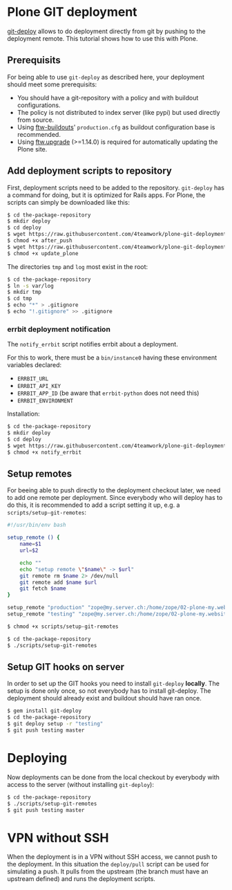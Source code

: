 # Plone GIT deployment

[git-deploy](https://github.com/mislav/git-deploy) allows to do deployment
directly from git by pushing to the deployment remote.
This tutorial shows how to use this with Plone.


## Prerequisits

For being able to use `git-deploy` as described here, your deployment should
meet some prerequisits:

- You should have a git-repository with a policy and with buildout
  configurations.
- The policy is not distributed to index server (like pypi) but used directly
  from source.
- Using [ftw-buildouts](https://github.com/4teamwork/ftw-buildouts)'
  `production.cfg` as buildout configuration base is recommended.
- Using [ftw.upgrade](https://github.com/4teamwork/ftw.upgrade) (>=1.14.0) is
  required for automatically updating the Plone site.


## Add deployment scripts to repository

First, deployment scripts need to be added to the repository.
`git-deploy` has a command for doing, but it is optimized for Rails apps.
For Plone, the scripts can simply be downloaded like this:

```sh
$ cd the-package-repository
$ mkdir deploy
$ cd deploy
$ wget https://raw.githubusercontent.com/4teamwork/plone-git-deployment/master/deploy/after_push
$ chmod +x after_push
$ wget https://raw.githubusercontent.com/4teamwork/plone-git-deployment/master/deploy/update_plone
$ chmod +x update_plone
```

The directories `tmp` and `log` most exist in the root:

```sh
$ cd the-package-repository
$ ln -s var/log
$ mkdir tmp
$ cd tmp
$ echo "*" > .gitignore
$ echo "!.gitignore" >> .gitignore
```

### errbit deployment notification

The ``notify_errbit`` script notifies errbit about a deployment.

For this to work, there must be a ``bin/instance0`` having these environment
variables declared:
- ``ERRBIT_URL``
- ``ERRBIT_API_KEY``
- ``ERRBIT_APP_ID`` (be aware that ``errbit-python`` does not need this)
- ``ERRBIT_ENVIRONMENT``

Installation:

```sh
$ cd the-package-repository
$ mkdir deploy
$ cd deploy
$ wget https://raw.githubusercontent.com/4teamwork/plone-git-deployment/master/deploy/notify_errbit
$ chmod +x notify_errbit
```


## Setup remotes

For beeing able to push directly to the deployment checkout later,
we need to add one remote per deployment.
Since everybody who will deploy has to do this, it is recommended to
add a script setting it up, e.g. a `scripts/setup-git-remotes`:

```sh
#!/usr/bin/env bash

setup_remote () {
    name=$1
    url=$2

    echo ""
    echo "setup remote \"$name\" -> $url"
    git remote rm $name 2> /dev/null
    git remote add $name $url
    git fetch $name
}

setup_remote "production" "zope@my.server.ch:/home/zope/02-plone-my.website.ch-PRODUCTION"
setup_remote "testing" "zope@my.server.ch:/home/zope/02-plone-my.website.ch-TESTING"
```

```sh
$ chmod +x scripts/setup-git-remotes
```

```sh
$ cd the-package-repository
$ ./scripts/setup-git-remotes
```




## Setup GIT hooks on server

In order to set up the GIT hooks you need to install `git-deploy` **locally**.
The setup is done only once, so not everybody has to install git-deploy.
The deployment should already exist and buildout should have ran once.

```sh
$ gem install git-deploy
$ cd the-package-repository
$ git deploy setup -r "testing"
$ git push testing master
```


# Deploying

Now deployments can be done from the local checkout by everybody with access to
the server (without installing `git-deploy`):

```sh
$ cd the-package-repository
$ ./scripts/setup-git-remotes
$ git push testing master
```

# VPN without SSH

When the deployment is in a VPN without SSH access, we cannot push to the
deployment.
In this situation the ``deploy/pull`` script can be used for simulating a push.
It pulls from the upstream (the branch must have an upstream defined) and runs
the deployment scripts.
